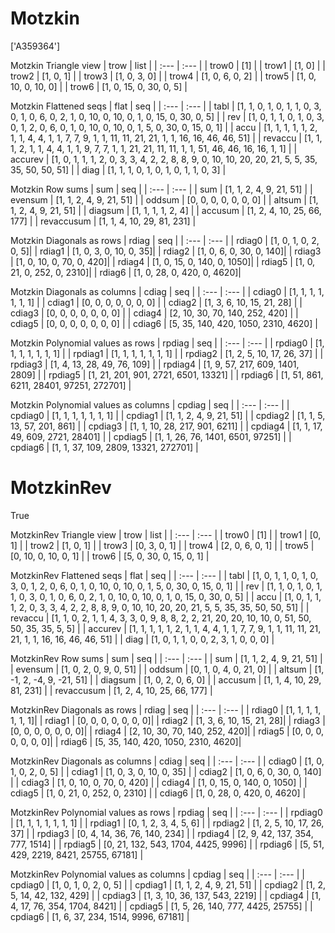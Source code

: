 # Motzkin
['A359364']

Motzkin Triangle view
| trow  |  list  |
| :---  |  :---  |
| trow0 | [1] |
| trow1 | [1, 0] |
| trow2 | [1, 0, 1] |
| trow3 | [1, 0, 3, 0] |
| trow4 | [1, 0, 6, 0, 2] |
| trow5 | [1, 0, 10, 0, 10, 0] |
| trow6 | [1, 0, 15, 0, 30, 0, 5] |

Motzkin Flattened seqs
| flat      |   seq  |
| :---      |  :---  |
| tabl     | [1, 1, 0, 1, 0, 1, 1, 0, 3, 0, 1, 0, 6, 0, 2, 1, 0, 10, 0, 10, 0, 1, 0, 15, 0, 30, 0, 5] |
| rev      | [1, 0, 1, 1, 0, 1, 0, 3, 0, 1, 2, 0, 6, 0, 1, 0, 10, 0, 10, 0, 1, 5, 0, 30, 0, 15, 0, 1] |
| accu     | [1, 1, 1, 1, 1, 2, 1, 1, 4, 4, 1, 1, 7, 7, 9, 1, 1, 11, 11, 21, 21, 1, 1, 16, 16, 46, 46, 51] |
| revaccu  | [1, 1, 1, 2, 1, 1, 4, 4, 1, 1, 9, 7, 7, 1, 1, 21, 21, 11, 11, 1, 1, 51, 46, 46, 16, 16, 1, 1] |
| accurev  | [1, 0, 1, 1, 1, 2, 0, 3, 3, 4, 2, 2, 8, 8, 9, 0, 10, 10, 20, 20, 21, 5, 5, 35, 35, 50, 50, 51] |
| diag     | [1, 1, 1, 0, 1, 0, 1, 0, 1, 1, 0, 3] |

Motzkin Row sums
| sum        |   seq  |
| :---       |  :---  |
| sum       | [1, 1, 2, 4, 9, 21, 51] |
| evensum   | [1, 1, 2, 4, 9, 21, 51] |
| oddsum    | [0, 0, 0, 0, 0, 0, 0] |
| altsum    | [1, 1, 2, 4, 9, 21, 51] |
| diagsum   | [1, 1, 1, 1, 2, 4] |
| accusum   | [1, 2, 4, 10, 25, 66, 177] |
| revaccusum | [1, 1, 4, 10, 29, 81, 231] |

Motzkin Diagonals as rows
| rdiag  |   seq  |
| :---   |  :---  |
| rdiag0 | [1, 0, 1, 0, 2, 0, 5]|
| rdiag1 | [1, 0, 3, 0, 10, 0, 35]|
| rdiag2 | [1, 0, 6, 0, 30, 0, 140]|
| rdiag3 | [1, 0, 10, 0, 70, 0, 420]|
| rdiag4 | [1, 0, 15, 0, 140, 0, 1050]|
| rdiag5 | [1, 0, 21, 0, 252, 0, 2310]|
| rdiag6 | [1, 0, 28, 0, 420, 0, 4620]|

Motzkin Diagonals as columns
| cdiag  |   seq  |
| :---   |  :---  |
| cdiag0 | [1, 1, 1, 1, 1, 1, 1] |
| cdiag1 | [0, 0, 0, 0, 0, 0, 0] |
| cdiag2 | [1, 3, 6, 10, 15, 21, 28] |
| cdiag3 | [0, 0, 0, 0, 0, 0, 0] |
| cdiag4 | [2, 10, 30, 70, 140, 252, 420] |
| cdiag5 | [0, 0, 0, 0, 0, 0, 0] |
| cdiag6 | [5, 35, 140, 420, 1050, 2310, 4620] |

Motzkin Polynomial values as rows
| rpdiag  |   seq  |
| :---    |  :---  |
| rpdiag0 | [1, 1, 1, 1, 1, 1, 1] |
| rpdiag1 | [1, 1, 1, 1, 1, 1, 1] |
| rpdiag2 | [1, 2, 5, 10, 17, 26, 37] |
| rpdiag3 | [1, 4, 13, 28, 49, 76, 109] |
| rpdiag4 | [1, 9, 57, 217, 609, 1401, 2809] |
| rpdiag5 | [1, 21, 201, 901, 2721, 6501, 13321] |
| rpdiag6 | [1, 51, 861, 6211, 28401, 97251, 272701] |

Motzkin Polynomial values as columns
| cpdiag  |   seq  |
| :---    |  :---  |
| cpdiag0 | [1, 1, 1, 1, 1, 1, 1] |
| cpdiag1 | [1, 1, 2, 4, 9, 21, 51] |
| cpdiag2 | [1, 1, 5, 13, 57, 201, 861] |
| cpdiag3 | [1, 1, 10, 28, 217, 901, 6211] |
| cpdiag4 | [1, 1, 17, 49, 609, 2721, 28401] |
| cpdiag5 | [1, 1, 26, 76, 1401, 6501, 97251] |
| cpdiag6 | [1, 1, 37, 109, 2809, 13321, 272701] |

# MotzkinRev
True

MotzkinRev Triangle view
| trow  |  list  |
| :---  |  :---  |
| trow0 | [1] |
| trow1 | [0, 1] |
| trow2 | [1, 0, 1] |
| trow3 | [0, 3, 0, 1] |
| trow4 | [2, 0, 6, 0, 1] |
| trow5 | [0, 10, 0, 10, 0, 1] |
| trow6 | [5, 0, 30, 0, 15, 0, 1] |

MotzkinRev Flattened seqs
| flat      |   seq  |
| :---      |  :---  |
| tabl     | [1, 0, 1, 1, 0, 1, 0, 3, 0, 1, 2, 0, 6, 0, 1, 0, 10, 0, 10, 0, 1, 5, 0, 30, 0, 15, 0, 1] |
| rev      | [1, 1, 0, 1, 0, 1, 1, 0, 3, 0, 1, 0, 6, 0, 2, 1, 0, 10, 0, 10, 0, 1, 0, 15, 0, 30, 0, 5] |
| accu     | [1, 0, 1, 1, 1, 2, 0, 3, 3, 4, 2, 2, 8, 8, 9, 0, 10, 10, 20, 20, 21, 5, 5, 35, 35, 50, 50, 51] |
| revaccu  | [1, 1, 0, 2, 1, 1, 4, 3, 3, 0, 9, 8, 8, 2, 2, 21, 20, 20, 10, 10, 0, 51, 50, 50, 35, 35, 5, 5] |
| accurev  | [1, 1, 1, 1, 1, 2, 1, 1, 4, 4, 1, 1, 7, 7, 9, 1, 1, 11, 11, 21, 21, 1, 1, 16, 16, 46, 46, 51] |
| diag     | [1, 0, 1, 1, 0, 0, 2, 3, 1, 0, 0, 0] |

MotzkinRev Row sums
| sum        |   seq  |
| :---       |  :---  |
| sum       | [1, 1, 2, 4, 9, 21, 51] |
| evensum   | [1, 0, 2, 0, 9, 0, 51] |
| oddsum    | [0, 1, 0, 4, 0, 21, 0] |
| altsum    | [1, -1, 2, -4, 9, -21, 51] |
| diagsum   | [1, 0, 2, 0, 6, 0] |
| accusum   | [1, 1, 4, 10, 29, 81, 231] |
| revaccusum | [1, 2, 4, 10, 25, 66, 177] |

MotzkinRev Diagonals as rows
| rdiag  |   seq  |
| :---   |  :---  |
| rdiag0 | [1, 1, 1, 1, 1, 1, 1]|
| rdiag1 | [0, 0, 0, 0, 0, 0, 0]|
| rdiag2 | [1, 3, 6, 10, 15, 21, 28]|
| rdiag3 | [0, 0, 0, 0, 0, 0, 0]|
| rdiag4 | [2, 10, 30, 70, 140, 252, 420]|
| rdiag5 | [0, 0, 0, 0, 0, 0, 0]|
| rdiag6 | [5, 35, 140, 420, 1050, 2310, 4620]|

MotzkinRev Diagonals as columns
| cdiag  |   seq  |
| :---   |  :---  |
| cdiag0 | [1, 0, 1, 0, 2, 0, 5] |
| cdiag1 | [1, 0, 3, 0, 10, 0, 35] |
| cdiag2 | [1, 0, 6, 0, 30, 0, 140] |
| cdiag3 | [1, 0, 10, 0, 70, 0, 420] |
| cdiag4 | [1, 0, 15, 0, 140, 0, 1050] |
| cdiag5 | [1, 0, 21, 0, 252, 0, 2310] |
| cdiag6 | [1, 0, 28, 0, 420, 0, 4620] |

MotzkinRev Polynomial values as rows
| rpdiag  |   seq  |
| :---    |  :---  |
| rpdiag0 | [1, 1, 1, 1, 1, 1, 1] |
| rpdiag1 | [0, 1, 2, 3, 4, 5, 6] |
| rpdiag2 | [1, 2, 5, 10, 17, 26, 37] |
| rpdiag3 | [0, 4, 14, 36, 76, 140, 234] |
| rpdiag4 | [2, 9, 42, 137, 354, 777, 1514] |
| rpdiag5 | [0, 21, 132, 543, 1704, 4425, 9996] |
| rpdiag6 | [5, 51, 429, 2219, 8421, 25755, 67181] |

MotzkinRev Polynomial values as columns
| cpdiag  |   seq  |
| :---    |  :---  |
| cpdiag0 | [1, 0, 1, 0, 2, 0, 5] |
| cpdiag1 | [1, 1, 2, 4, 9, 21, 51] |
| cpdiag2 | [1, 2, 5, 14, 42, 132, 429] |
| cpdiag3 | [1, 3, 10, 36, 137, 543, 2219] |
| cpdiag4 | [1, 4, 17, 76, 354, 1704, 8421] |
| cpdiag5 | [1, 5, 26, 140, 777, 4425, 25755] |
| cpdiag6 | [1, 6, 37, 234, 1514, 9996, 67181] |

